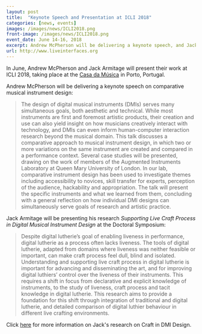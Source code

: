 ```yaml
---
layout: post
title:  "Keynote Speech and Presentation at ICLI 2018"
categories: [news, events]
images: /images/news/ICLI2018.png
front-image: /images/news/ICLI2018.png
event_date: June 14-16, 2018
excerpt: Andrew McPherson will be delivering a keynote speech, and Jack Armitage will be presenting at International Conference of Live Interfaces 2018, in Porto, Portugal
url: http://www.liveinterfaces.org
---
```


In June, Andrew McPherson and Jack Armitage will present their work at ICLI 2018, taking place at the [Casa da Música](http://www.casadamusica.com/en/) in Porto, Portugal.

Andrew McPherson will be delivering a keynote speech on comparative musical instrument design:

>The design of digital musical instruments (DMIs) serves many simultaneous goals, both aesthetic and technical. While most instruments are first and foremost artistic products, their creation and use can also yield insight on how musicians creatively interact with technology, and DMIs can even inform human-computer interaction research beyond the musical domain. This talk discusses a comparative approach to musical instrument design, in which two or more variations on the same instrument are created and compared in a performance context. Several case studies will be presented, drawing on the work of members of the Augmented Instruments Laboratory at Queen Mary University of London. In our lab, comparative instrument design has been used to investigate themes including accessibility to novices, skill transfer for experts, perception of the audience, hackability and appropriation. The talk will present the specific instruments and what we learned from them, concluding with a general reflection on how individual DMI designs can simultaneously serve goals of research and artistic practice.

Jack Armitage will be presenting his research *Supporting Live Craft Process in Digital Musical Instrument Design* at the Doctoral Symposium:

>Despite digital lutherie’s goal of enabling liveness in performance, digital lutherie as a process often lacks liveness. The tools of digital lutherie, adapted from domains where liveness was neither feasible or important, can make craft process feel dull, blind and isolated. Understanding and supporting live craft process in digital lutherie is important for advancing and disseminating the art, and for improving digital luthiers’ control over the liveness of their instruments. This requires a shift in focus from declarative and explicit knowledge of instruments, to the study of liveness, craft process and tacit knowledge in digital lutherie. This research aims to provide a foundation for this shift through integration of traditional and digital lutherie, and detailed comparison of digital luthier behaviour in different live crafting environments.

Click [here](http://instrumentslab.org/research/craft.html) for more information on Jack's research on Craft in DMI Design.
